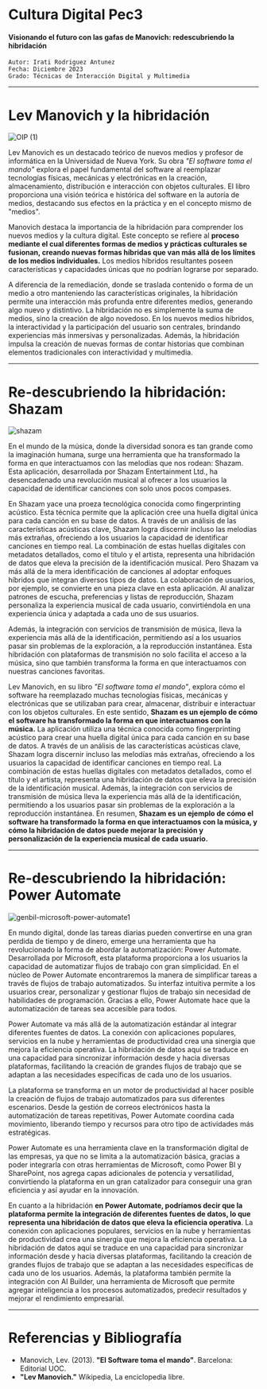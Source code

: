 # Cultura Digital Pec3
#### Visionando el futuro con las gafas de Manovich: redescubriendo la hibridación
    Autor: Irati Rodriguez Antunez
    Fecha: Diciembre 2023
    Grado: Técnicas de Interacción Digital y Multimedia

----

# Lev Manovich y la hibridación

![OIP (1)](https://github.com/irodriguezantun/PEC3_Manovich_Reloaded/assets/151788897/fae2c903-e198-4443-b2ce-e000f3a71416)

Lev Manovich es un destacado teórico de nuevos medios y profesor de informática en la Universidad de Nueva York. Su obra *"El software toma el mando"* explora el papel fundamental del software al reemplazar tecnologías físicas, mecánicas y electrónicas en la creación, almacenamiento, distribución e interacción con objetos culturales. El libro proporciona una visión teórica e histórica del software en la autoría de medios, destacando sus efectos en la práctica y en el concepto mismo de "medios".

Manovich destaca la importancia de la hibridación para comprender los nuevos medios y la cultura digital. Este concepto se refiere al **proceso mediante el cual diferentes formas de medios y prácticas culturales se fusionan, creando nuevas formas híbridas que van más allá de los límites de los medios individuales.** Los medios híbridos resultantes poseen características y capacidades únicas que no podrían lograrse por separado.

A diferencia de la remediación, donde se traslada contenido o forma de un medio a otro manteniendo las características originales, la hibridación permite una interacción más profunda entre diferentes medios, generando algo nuevo y distintivo. La hibridación no es simplemente la suma de medios, sino la creación de algo novedoso. En los nuevos medios híbridos, la interactividad y la participación del usuario son centrales, brindando experiencias más inmersivas y personalizadas. Además, la hibridación impulsa la creación de nuevas formas de contar historias que combinan elementos tradicionales con interactividad y multimedia.

 ---- 
 
# Re-descubriendo la hibridación: Shazam

 ![shazam](https://github.com/irodriguezantun/CulturaDigitalPec3/assets/151788897/3bba65bc-7270-45f3-98f5-583563803a95)

En el mundo de la música, donde la diversidad sonora es tan grande como la imaginación humana, surge una herramienta que ha transformado la forma en que interactuamos con las melodías que nos rodean: Shazam. Esta aplicación, desarrollada por Shazam Entertainment Ltd., ha desencadenado una revolución musical al ofrecer a los usuarios la capacidad de identificar canciones con solo unos pocos compases.

En Shazam yace una proeza tecnológica conocida como fingerprinting acústico. Esta técnica permite que la aplicación cree una huella digital única para cada canción en su base de datos. A través de un análisis de las características acústicas clave, Shazam logra discernir incluso las melodías más extrañas, ofreciendo a los usuarios la capacidad de identificar canciones en tiempo real. La combinación de estas huellas digitales con metadatos detallados, como el título y el artista, representa una hibridación de datos que eleva la precisión de la identificación musical.
Pero Shazam va más allá de la mera identificación de canciones al adoptar enfoques híbridos que integran diversos tipos de datos. La colaboración de usuarios, por ejemplo, se convierte en una pieza clave en esta aplicación. Al analizar patrones de escucha, preferencias y listas de reproducción, Shazam personaliza la experiencia musical de cada usuario, convirtiéndola en una experiencia única y adaptada a cada uno de sus usuarios.

Además, la integración con servicios de transmisión de música, lleva la experiencia más allá de la identificación, permitiendo así a los usuarios pasar sin problemas de la exploración, a la reproducción instantánea. Esta hibridación con plataformas de transmisión no solo facilita el acceso a la música, sino que también transforma la forma en que interactuamos con nuestras canciones favoritas.

Lev Manovich, en su libro  *"El software toma el mando"*, explora cómo el software ha reemplazado muchas tecnologías físicas, mecánicas y electrónicas que se utilizaban para crear, almacenar, distribuir e interactuar con los objetos culturales. En este sentido, **Shazam es un ejemplo de cómo el software ha transformado la forma en que interactuamos con la música.** La aplicación utiliza una técnica conocida como fingerprinting acústico para crear una huella digital única para cada canción en su base de datos. A través de un análisis de las características acústicas clave, Shazam logra discernir incluso las melodías más extrañas, ofreciendo a los usuarios la capacidad de identificar canciones en tiempo real. La combinación de estas huellas digitales con metadatos detallados, como el título y el artista, representa una hibridación de datos que eleva la precisión de la identificación musical. Además, la integración con servicios de transmisión de música lleva la experiencia más allá de la identificación, permitiendo a los usuarios pasar sin problemas de la exploración a la reproducción instantánea. En resumen, **Shazam es un ejemplo de cómo el software ha transformado la forma en que interactuamos con la música, y cómo la hibridación de datos puede mejorar la precisión y personalización de la experiencia musical de cada usuario.**


----

# Re-descubriendo la hibridación: Power Automate

![genbil-microsoft-power-automate1](https://github.com/irodriguezantun/CulturaDigitalPec3/assets/151788897/7386e89c-ae01-4085-950a-929517e761fd)

En mundo digital, donde las tareas diarias pueden convertirse en una gran perdida de tiempo y de dinero, emerge una herramienta que ha revolucionado la forma de abordar la automatización: Power Automate. Desarrollada por Microsoft, esta plataforma proporciona a los usuarios la capacidad de automatizar flujos de trabajo con gran simplicidad.
En el núcleo de Power Automate encontraremos la manera de simplificar tareas a través de flujos de trabajo automatizados. Su interfaz intuitiva permite a los usuarios crear, personalizar y gestionar flujos de trabajo sin necesidad de habilidades de programación. Gracias a ello, Power Automate hace que la automatización de tareas sea accesible para todos.

Power Automate va más allá de la automatización estándar al integrar diferentes fuentes de datos. La conexión con aplicaciones populares, servicios en la nube y herramientas de productividad crea una sinergia que mejora la eficiencia operativa. La hibridación de datos aquí se traduce en una capacidad para sincronizar información desde y hacia diversas plataformas, facilitando la creación de grandes flujos de trabajo que se adaptan a las necesidades específicas de cada uno de los usuarios.

La plataforma se transforma en un motor de productividad al hacer posible la creación de flujos de trabajo automatizados para sus diferentes escenarios. Desde la gestión de correos electrónicos hasta la automatización de tareas repetitivas, Power Automate coordina cada movimiento, liberando tiempo y recursos para otro tipo de actividades más estratégicas.

Power Automate es una herramienta clave en la transformación digital de las empresas, ya que no se limita a la automatización básica, gracias a poder integrarla con otras herramientas de Microsoft, como Power BI y SharePoint, nos agrega capas adicionales de potencia y versatilidad, convirtiendo la plataforma en un gran catalizador para conseguir una gran eficiencia y así ayudar en la innovación.

En cuanto a la hibridación **en Power Automate, podríamos decir que la plataforma permite la integración de diferentes fuentes de datos, lo que representa una hibridación de datos que eleva la eficiencia operativa**. La conexión con aplicaciones populares, servicios en la nube y herramientas de productividad crea una sinergia que mejora la eficiencia operativa. La hibridación de datos aquí se traduce en una capacidad para sincronizar información desde y hacia diversas plataformas, facilitando la creación de grandes flujos de trabajo que se adaptan a las necesidades específicas de cada uno de los usuarios. Además, la plataforma también permite la integración con AI Builder, una herramienta de Microsoft que permite agregar inteligencia a los procesos automatizados, predecir resultados y mejorar el rendimiento empresarial. 

----

# Referencias y Bibliografía

-   Manovich, Lev. (2013).  **"El Software toma el mando"**. Barcelona: Editorial UOC.
-  **"Lev Manovich."** Wikipedia, La enciclopedia libre. 

